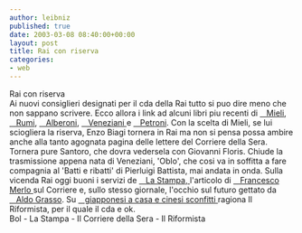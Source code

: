 ```yaml
---
author: leibniz
published: true
date: 2003-03-08 08:40:00+00:00
layout: post
title: Rai con riserva 
categories:
- web
---
```


Rai con riserva  
   Ai nuovi consiglieri designati per il cda della Rai tutto si puo dire meno che non sappano scrivere. Ecco allora i link ad alcuni libri piu recenti di  [   Mieli][1],  [   Rumi][2],  [   Alberoni][3],  [   Veneziani ][4]e  [   Petroni][5]. Con la scelta di Mieli, se lui sciogliera la riserva, Enzo Biagi tornera in Rai ma non si pensa possa ambire anche alla tanto agognata pagina delle lettere del Corriere della Sera. Tornera pure Santoro, che dovra vedersela con Giovanni Floris. Chiude la trasmissione appena nata di Veneziani, 'Oblo', che cosi va in soffitta a fare compagnia al 'Batti e ribatti' di Pierluigi Battista, mai andata in onda. Sulla vicenda Rai oggi buoni i servizi de  [   La Stampa, ][6]l'articolo di  [   Francesco Merlo ][7]sul Corriere e, sullo stesso giornale, l'occhio sul futuro gettato da  [   Aldo Grasso][8]. Su  [   giapponesi a casa e cinesi sconfitti ][9]ragiona Il Riformista, per il quale il cda e ok.  
  Bol - La Stampa - Il Corriere della Sera - Il Riformista

[1]:	http://www.ita-bol.com/bol/main.jsp?action=hplibri&tipoContrib=AU&codPers=0016977
[2]:	http://www.ita-bol.com/bol/main.jsp?action=hplibri&tipoContrib=AU&codPers=0020436
[3]:	http://www.ita-bol.com/bol/main.jsp?action=hplibri&tipoContrib=AU&codPers=0008733
[4]:	http://www.ita-bol.com/bol/main.jsp?action=bollibri&tipoContrib=AU&codPers=0002379
[5]:	http://www.ita-bol.com/bol/main.jsp?action=hplibri&tipoContrib=AU&codPers=0065388
[6]:	http://www.lastampa.it/redazione/default.asp
[7]:	http://www.corriere.it/edicola/index.jsp?path=PRIMA_PAGINA&doc=MERLO
[8]:	http://www.corriere.it/edicola/index.jsp?path=COMMENTI&doc=GRASSO
[9]:	http://www.ilriformista.it/documenti/editoriale.asp?id_doc=4702